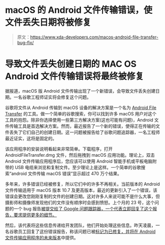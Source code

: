 # macOS 的 Android 文件传输错误，使文件丢失日期将被修复

> 原文：<https://www.xda-developers.com/macos-android-file-transfer-bug-fix/>

# 导致文件丢失创建日期的 MAC OS Android 文件传输错误将最终被修复

据报道，macOS 版 Android 文件传输出现了一个新错误，会导致文件丢失创建日期。一名谷歌工程师证实将会修复这个问题。

谷歌将文件从 Android 传输到 macOS 设备的解决方案是一个名为 [Android File Transfer](https://www.android.com/filetransfer/) 的工具。做一个简单的谷歌搜索，你可以找到许多 macOS 用户对这个工具的抱怨。除非你选择使用一些第三方解决方案(这也可能有问题)，Android 文件传输工具是首选解决方案。然而，最近报告了一个新的错误，使得正在传输的文件丢失了它们自己的创建日期。这一问题被报告给了谷歌问题追踪器，一名工程师最近证实，这将是固定的。

该应用程序的安装说明看起来非常简单。下载程序，打开 AndroidFileTransfer.dmg 文件，然后拖拽到 macOS 应用功能。理论上，双击 Android 文件传输应用程序后，您应该可以使用 Android 智能手机或平板电脑附带的 USB 电缆来浏览和复制文件。至少理论上是这样。一个简单的谷歌搜索“android 文件传输 macOS 错误”显示超过 470 万个结果。

多年来，许多错误已经被修复，所以它们中的许多不再相关。当前版本的 Android 文件传输适用于 macOS 版本 10.7 及更高版本，最近的更新引入了一个错误，该错误会更改您刚刚复制的文件的创建日期。这对许多人来说可能不是什么大事，但摄影师和摄像师发现他们的文件没有顺序时会感到愤怒。上个月的 23 号，这个问题的一个 bug 报告[被提交给了 Google 问题跟踪器，一个代表立即回复了这个报告，要求提供更多的细节。](https://issuetracker.google.com/issues/113070149)

然后，该代表将这些信息传递给开发团队，他们开始处理这些信息。昨天凌晨，一名谷歌员工回复了这份错误报告，称该问题已被[标记为已修复，并将在 Android 文件传输应用程序的未来版本](https://issuetracker.google.com/issues/113070149#comment5)中提供。
